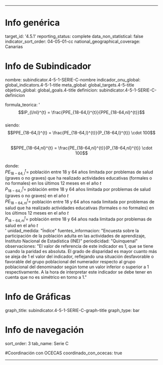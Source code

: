 ---

# Info genérica
target_id: '4.5.1'
reporting_status: complete
data_non_statistical: false
indicator_sort_order: 04-05-01-cc
national_geographical_coverage: Canarias

# Info de Subindicador
nombre: subindicator.4-5-1-SERIE-C-nombre
indicador_onu_global: global_indicators.4-5-1-title
meta_global: global_targets.4-5-title
objetivo_global: global_goals.4-title
definicion: subindicator.4-5-1-SERIE-C-definicion

formula_teorica: '$$IP_{l/nl}^{t} = \frac{PPE_{18-64,l}^{t}}{PPE_{18-64,nl}^{t}}$$ <br>
siendo: <br> 
$$PPE_{18-64,l}^{t} = \frac{PE_{18-64,l}^{t}}{P_{18-64,l}^{t}} \cdot 100$$ <br>
$$PPE_{18-64,nl}^{t} = \frac{PE_{18-64,nl}^{t}}{P_{18-64,nl}^{t}} \cdot 100$$ <br>
donde: <br>
$PE_{18-64,l}^{t} =$ población entre 18 y 64 años limitada por problemas de salud (graves o no graves) que ha realizado actividades educativas (formales o no formales) en los últimos 12 meses en el año $t$ <br>
$P_{18-64,l}^{t} =$ población entre 18 y 64 años limitada por problemas de salud (graves o no graves) en el año $t$ <br>
$PE_{18-64,nl}^{t} =$ población entre 18 y 64 años nada limitada por problemas de salud que ha realizado actividades educativas (formales o no formales) en los últimos 12 meses en el año $t$ <br>
$P_{18-64,nl}^{t} =$ población entre 18 y 64 años nada limitada por problemas de salud en el año $t$<br>'
unidad_medida: "Índice"
fuentes_informacion: "Encuesta sobre la participación de la población adulta en las actividades de aprendizaje, Instituto Nacional de Estadística (INE)"
periodicidad: "Quinquenal"
observaciones: "El valor de referencia de este indicador es 1, que se tiene cuando la paridad es absoluta. El grado de disparidad es mayor cuanto más se aleja de 1 el valor del indicador, reflejando una situación desfavorable o favorable del grupo poblacional del numerador respecto al grupo poblacional del denominador según tome un valor inferior o superior a 1 respectivamente. A la hora de interpretar este indicador se debe tener en cuenta que no es simétrico en torno a 1."

# Info de Gráficas
graph_title: subindicator.4-5-1-SERIE-C-graph-title
graph_type: bar

# Info de navegación
sort_order: 3
tab_name: Serie C

#Coordinación con OCECAS
coordinado_con_ocecas: true

---